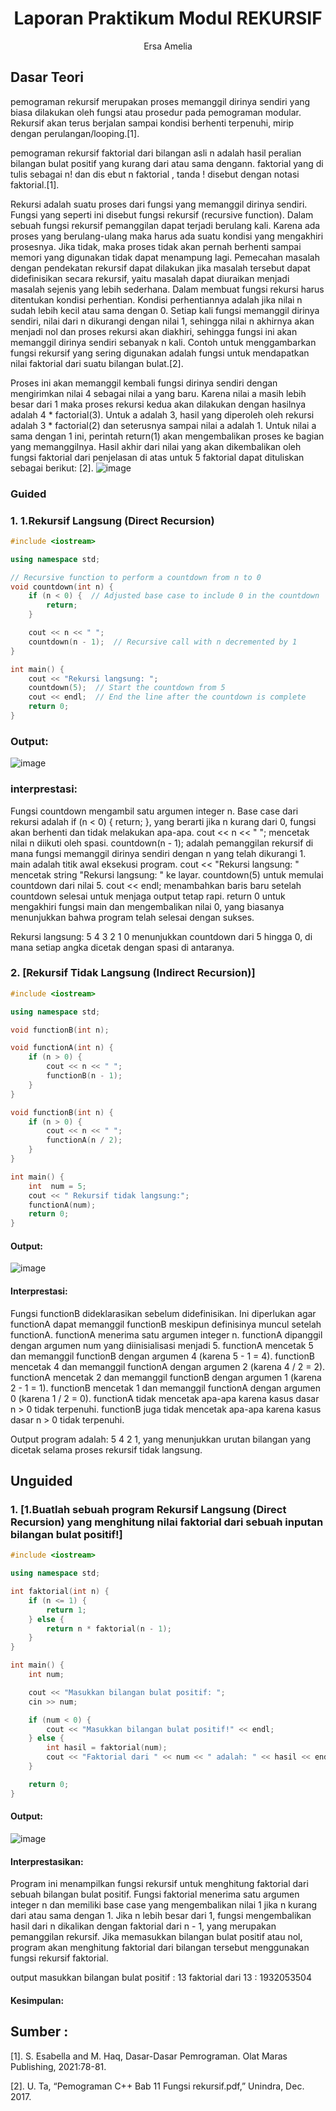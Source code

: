 # <h1 align="center">Laporan Praktikum Modul REKURSIF</h1>
<p align="center">Ersa Amelia</p>

## Dasar Teori
pemograman rekursif merupakan proses memanggil dirinya sendiri yang biasa dilakukan oleh fungsi atau prosedur pada pemograman modular. Rekursif akan terus berjalan sampai kondisi berhenti terpenuhi, mirip dengan perulangan/looping.[1].

pemograman rekursif faktorial dari bilangan asli n adalah hasil peralian bilangan bulat positif yang kurang dari atau sama dengann. faktorial yang di tulis sebagai n! dan dis ebut n faktorial , tanda ! disebut dengan notasi faktorial.[1].

Rekursi adalah suatu proses dari fungsi yang memanggil dirinya sendiri. Fungsi yang seperti ini disebut 
fungsi rekursif (recursive function). Dalam sebuah fungsi rekursif pemanggilan dapat terjadi berulang kali. Karena 
ada proses yang berulang-ulang maka harus ada suatu kondisi yang mengakhiri prosesnya. Jika tidak, maka 
proses tidak akan pernah berhenti sampai memori yang digunakan tidak dapat menampung lagi. 
Pemecahan masalah dengan pendekatan rekursif dapat dilakukan jika masalah tersebut dapat 
didefinisikan secara rekursif, yaitu masalah dapat diuraikan menjadi masalah sejenis yang lebih sederhana. Dalam membuat fungsi rekursi harus ditentukan kondisi perhentian. Kondisi perhentiannya adalah jika nilai n sudah lebih kecil atau sama dengan 0. Setiap kali fungsi memanggil 
dirinya sendiri, nilai dari n dikurangi dengan nilai 1, sehingga nilai n akhirnya akan menjadi nol dan proses rekursi 
akan diakhiri, sehingga fungsi ini akan memanggil dirinya sendiri sebanyak n kali. 
Contoh untuk menggambarkan fungsi rekursif yang sering digunakan adalah fungsi untuk mendapatkan 
nilai faktorial dari suatu bilangan bulat.[2].

Proses ini akan memanggil kembali fungsi dirinya sendiri dengan mengirimkan nilai 4 sebagai nilai a yang 
baru. Karena nilai a masih lebih besar dari 1 maka proses rekursi kedua akan dilakukan dengan hasilnya 
adalah 4 * factorial(3). Untuk a adalah 3, hasil yang diperoleh oleh rekursi adalah 3 * factorial(2) dan 
seterusnya sampai nilai a adalah 1. Untuk nilai a sama dengan 1 ini, perintah return(1) akan mengembalikan 
proses ke bagian yang memanggilnya.
Hasil akhir dari nilai yang akan dikembalikan oleh fungsi faktorial dari penjelasan di atas untuk 5 faktorial dapat 
dituliskan sebagai berikut: [2].
![image](https://github.com/ersaamelia/Pratikum-struktur-data-/assets/157209170/d22d18c8-25ac-4c13-81f6-f2493284729c)




### Guided
### 1. 1.Rekursif Langsung (Direct Recursion)

~~~C++
#include <iostream>

using namespace std;

// Recursive function to perform a countdown from n to 0
void countdown(int n) {
    if (n < 0) {  // Adjusted base case to include 0 in the countdown
        return;
    }

    cout << n << " ";
    countdown(n - 1);  // Recursive call with n decremented by 1
}

int main() {
    cout << "Rekursi langsung: ";
    countdown(5);  // Start the countdown from 5
    cout << endl;  // End the line after the countdown is complete
    return 0;
}
~~~
### Output:
![image](https://github.com/ersaamelia/Pratikum-struktur-data-/assets/157209170/ff0d2f45-5369-469f-9cdd-b7595d2ea7f9)

### interprestasi:

Fungsi countdown mengambil satu argumen integer n. Base case dari rekursi adalah if (n < 0) { return; }, yang berarti jika n kurang dari 0, fungsi akan berhenti dan tidak melakukan apa-apa. cout << n << " "; mencetak nilai n diikuti oleh spasi.
countdown(n - 1); adalah pemanggilan rekursif di mana fungsi memanggil dirinya sendiri dengan n yang telah dikurangi 1. main adalah titik awal eksekusi program. cout << "Rekursi langsung: " mencetak string "Rekursi langsung: " ke layar. countdown(5) untuk memulai countdown dari nilai 5. cout << endl; menambahkan baris baru setelah countdown selesai untuk menjaga output tetap rapi. return 0 untuk  mengakhiri fungsi main dan mengembalikan nilai 0, yang biasanya menunjukkan bahwa program telah selesai dengan sukses.

Rekursi langsung: 5 4 3 2 1 0
menunjukkan countdown dari 5 hingga 0, di mana setiap angka dicetak dengan spasi di antaranya.


### 2. [Rekursif Tidak Langsung (Indirect Recursion)]

~~~C++
#include <iostream>

using namespace std;

void functionB(int n);

void functionA(int n) {
    if (n > 0) {
        cout << n << " ";
        functionB(n - 1);
    }
}

void functionB(int n) {
    if (n > 0) {
        cout << n << " ";
        functionA(n / 2);
    }
}

int main() {
    int  num = 5;
    cout << " Rekursif tidak langsung:";
    functionA(num);
    return 0;
}
~~~
#### Output:
![image](https://github.com/ersaamelia/Pratikum-struktur-data-/assets/157209170/0213f27f-a50f-45d0-8934-b4676e4d6648)

#### Interprestasi:

Fungsi functionB dideklarasikan sebelum didefinisikan. Ini diperlukan agar functionA dapat memanggil functionB meskipun definisinya muncul setelah functionA.
functionA menerima satu argumen integer n.
functionA dipanggil dengan argumen num yang diinisialisasi menjadi 5.
functionA mencetak 5 dan memanggil functionB dengan argumen 4 (karena 5 - 1 = 4).
functionB mencetak 4 dan memanggil functionA dengan argumen 2 (karena 4 / 2 = 2).
functionA mencetak 2 dan memanggil functionB dengan argumen 1 (karena 2 - 1 = 1).
functionB mencetak 1 dan memanggil functionA dengan argumen 0 (karena 1 / 2 = 0).
functionA tidak mencetak apa-apa karena kasus dasar n > 0 tidak terpenuhi.
functionB juga tidak mencetak apa-apa karena kasus dasar n > 0 tidak terpenuhi.

Output program adalah: 5 4 2 1, yang menunjukkan urutan bilangan yang dicetak selama proses rekursif tidak langsung.


## Unguided 

### 1.  [1.Buatlah sebuah program Rekursif Langsung (Direct Recursion) yang menghitung nilai faktorial dari sebuah inputan bilangan bulat positif!]
~~~C++
#include <iostream>

using namespace std;

int faktorial(int n) {
    if (n <= 1) {
        return 1;
    } else {
        return n * faktorial(n - 1);
    }
}

int main() {
    int num;

    cout << "Masukkan bilangan bulat positif: ";
    cin >> num;

    if (num < 0) {
        cout << "Masukkan bilangan bulat positif!" << endl;
    } else {
        int hasil = faktorial(num);
        cout << "Faktorial dari " << num << " adalah: " << hasil << endl;
    }

    return 0;
}
~~~
#### Output:
![image](https://github.com/ersaamelia/Pratikum-struktur-data-/assets/157209170/fc07d000-1077-4754-81ff-b4f2ea0508a8)

#### Interprestasikan:
Program ini menampilkan fungsi rekursif untuk menghitung faktorial dari sebuah bilangan bulat positif. Fungsi faktorial menerima satu argumen integer n dan memiliki base case yang mengembalikan nilai 1 jika n kurang dari atau sama dengan 1. Jika n lebih besar dari 1, fungsi mengembalikan hasil dari n dikalikan dengan faktorial dari n - 1, yang merupakan pemanggilan rekursif. Jika memasukkan bilangan bulat positif atau nol, program akan menghitung faktorial dari bilangan tersebut menggunakan fungsi rekursif faktorial.

output 
masukkan bilangan bulat positif : 13 
faktorial dari 13 : 1932053504


#### Kesimpulan:

## Sumber :
[1].  S. Esabella and M. Haq, Dasar-Dasar Pemrograman. Olat Maras Publishing, 2021:78-81.

[2]. U. Ta, “Pemograman C++ Bab 11 Fungsi rekursif.pdf,” Unindra, Dec. 2017. 